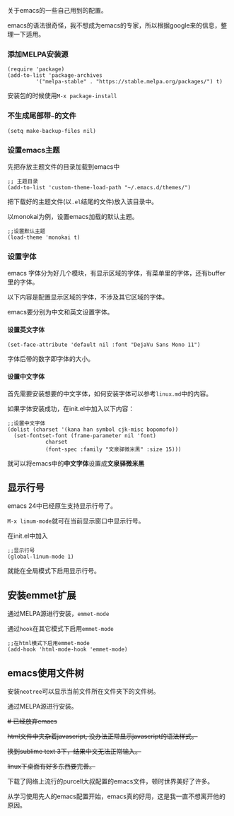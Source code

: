 关于emacs的一些自己用到的配置。

emacs的语法很奇怪，我不想成为emacs的专家，所以根据google来的信息，整理一下适用。

### 添加MELPA安装源

```
(require 'package)
(add-to-list 'package-archives
	     '("melpa-stable" . "https://stable.melpa.org/packages/") t)
```

安装包的时候使用`M-x package-install`

### 不生成尾部带`~`的文件

```
(setq make-backup-files nil)
```

### 设置emacs主题

先把存放主题文件的目录加载到emacs中

```
;; 主题目录
(add-to-list 'custom-theme-load-path "~/.emacs.d/themes/")
```
把下载好的主题文件(以`.el`结尾的文件)放入该目录中。

以monokai为例，设置emacs加载的默认主题。

```
;;设置默认主题
(load-theme 'monokai t)

```

### 设置字体

emacs 字体分为好几个模块，有显示区域的字体，有菜单里的字体，还有buffer里的字体。

以下内容是配置显示区域的字体，不涉及其它区域的字体。

emacs要分别为中文和英文设置字体。

#### 设置英文字体

```
(set-face-attribute 'default nil :font "DejaVu Sans Mono 11")
```

字体后带的数字即字体的大小。

#### 设置中文字体

首先需要安装想要的中文字体，如何安装字体可以参考`linux.md`中的内容。

如果字体安装成功，在init.el中加入以下内容：

```
;;设置中文字体
(dolist (charset '(kana han symbol cjk-misc bopomofo))
  (set-fontset-font (frame-parameter nil 'font)
		    charset
		    (font-spec :family "文泉驿微米黑" :size 15)))
```

就可以将emacs中的**中文字体**设置成**文泉驿微米黑**

## 显示行号

emacs 24中已经原生支持显示行号了。

`M-x linum-mode`就可在当前显示窗口中显示行号。

在init.el中加入

```
;;显示行号
(global-linum-mode 1)
```

就能在全局模式下启用显示行号。

## 安装emmet扩展

通过MELPA源进行安装，`emmet-mode`

通过`hook`在其它模式下启用`emmet-mode`

```
;;在html模式下启用emmet-mode
(add-hook 'html-mode-hook 'emmet-mode)
```

## emacs使用文件树

安装`neotree`可以显示当前文件所在文件夹下的文件树。

通过MELPA源进行安装。

~~# 已经放弃emacs~~

~~html文件中夹杂着javascript, 没办法正常显示javascript的语法样式。~~

~~换到sublime text 3下，结果中文无法正常输入。~~

~~linux下桌面有好多东西要完善。~~

下载了网络上流行的purcell大叔配置的emacs文件，顿时世界美好了许多。

从学习使用先人的emacs配置开始，emacs真的好用，这是我一直不想离开他的原因。
